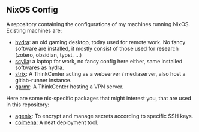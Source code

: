 ## NixOS Config

A repository containing the configurations of my machines running NixOS. Existing machines are: 
- [hydra](./machines/hydra/): an old gaming desktop, today used for remote work. No fancy software are installed, it mostly consist of those used for research (zotero, obsidian, typst, ...)  
- [scylla](./machines/scylla/): a laptop for work, no fancy config here either, same installed softwares as hydra.
- [strix](./machines/strix/): A ThinkCenter acting as a webserver / mediaserver, also host a gitlab-runner instance.
- [garmr](./machines/garmr/): A ThinkCenter hosting a VPN server.

Here are some nix-specific packages that might interest you, that are used in this repository: 
- [agenix](https://github.com/ryantm/agenix): To encrypt and manage secrets according to specific SSH keys.
- [colmena](https://github.com/zhaofengli/colmena): A neat deployment tool.
